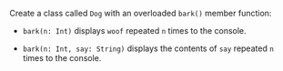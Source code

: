 

Create a class called `Dog` with an overloaded `bark()` member function:

- `bark(n: Int)` displays `woof` repeated `n` times to the console.

- `bark(n: Int, say: String)` displays the contents of `say` repeated `n` times
  to the console.
